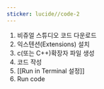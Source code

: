 ```yaml
---
sticker: lucide//code-2
---
```

1. 비쥬얼 스튜디오 코드 다운로드
2. 익스텐션(Extensions) 설치
3. c(또는 C++)확장자 파일 생성
4. 코드 작성
5. [[Run in Terminal 설정]]
6. Run code